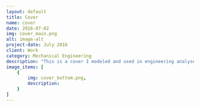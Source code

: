 ```yaml
---
layout: default
title: Cover
name: cover
date: 2016-07-02
img: cover_main.png
alt: image-alt
project-date: July 2016
client: Work
category: Mechanical Engineering
description: "This is a cover I modeled and used in engineering analyses."
image_items: [
    {
        img: cover_bottom.png,
        description: 
    }
]
---
```

